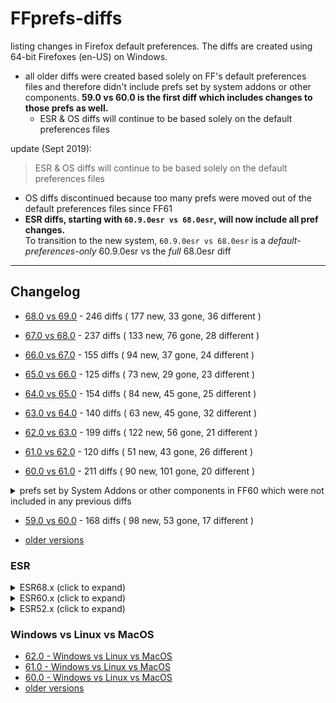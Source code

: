 # FFprefs-diffs
listing changes in Firefox default preferences. The diffs are created using 64-bit Firefoxes (en-US) on Windows.

* all older diffs were created based solely on FF's default preferences files and therefore didn't include prefs
set by system addons or other components. **59.0 vs 60.0 is the first diff which includes changes to those prefs as well.**
  * ESR & OS diffs will continue to be based solely on the default preferences files

update (Sept 2019):

> ESR & OS diffs will continue to be based solely on the default preferences files

* OS diffs discontinued because too many prefs were moved out of the default preferences files since FF61
* **ESR diffs, starting with `60.9.0esr vs 68.0esr`, will now include all pref changes. <br>**
To transition to the new system, `60.9.0esr vs 68.0esr` is a *default-preferences-only* 60.9.0esr vs the *full* 68.0esr diff

___

## Changelog

* [68.0 vs 69.0](https://github.com/earthlng/FFprefs-diffs/blob/master/diffs/6x/diff-v68.0-vs-v69.0.log.js "68.0 vs 69.0") - 246 diffs ( 177 new, 33 gone, 36 different )

* [67.0 vs 68.0](https://github.com/earthlng/FFprefs-diffs/blob/master/diffs/6x/diff-v67.0-vs-v68.0.log.js "67.0 vs 68.0") - 237 diffs ( 133 new, 76 gone, 28 different )

* [66.0 vs 67.0](https://github.com/earthlng/FFprefs-diffs/blob/master/diffs/6x/diff-v66.0-vs-v67.0.log.js "66.0 vs 67.0") - 155 diffs ( 94 new, 37 gone, 24 different )

* [65.0 vs 66.0](https://github.com/earthlng/FFprefs-diffs/blob/master/diffs/6x/diff-v65.0-vs-v66.0.log.js "65.0 vs 66.0") - 125 diffs ( 73 new, 29 gone, 23 different )

* [64.0 vs 65.0](https://github.com/earthlng/FFprefs-diffs/blob/master/diffs/6x/diff-v64.0-vs-v65.0.log.js "64.0 vs 65.0") - 154 diffs ( 84 new, 45 gone, 25 different )

* [63.0 vs 64.0](https://github.com/earthlng/FFprefs-diffs/blob/master/diffs/6x/diff-v63.0-vs-v64.0.log.js "63.0 vs 64.0") - 140 diffs ( 63 new, 45 gone, 32 different )

* [62.0 vs 63.0](https://github.com/earthlng/FFprefs-diffs/blob/master/diffs/6x/diff-v62.0-vs-v63.0.log.js "62.0 vs 63.0") - 199 diffs ( 122 new, 56 gone, 21 different )

* [61.0 vs 62.0](https://github.com/earthlng/FFprefs-diffs/blob/master/diffs/6x/diff-v61.0-vs-v62.0.log.js "61.0 vs 62.0") - 120 diffs ( 51 new, 43 gone, 26 different )

* [60.0 vs 61.0](https://github.com/earthlng/FFprefs-diffs/blob/master/diffs/6x/diff-v60.0-vs-v61.0.log.js "60.0 vs 61.0") - 211 diffs ( 90 new, 101 gone, 20 different )

<details><summary>prefs set by System Addons or other components in FF60 which were not included in any previous diffs</summary><p>

```js
pref("app.shield.optoutstudies.enabled", true);
pref("browser.newtabpage.activity-stream.collapseTopSites", false);
pref("browser.newtabpage.activity-stream.default.sites", "https://www.youtube.com/,https://www.facebook.com/,https://www.wikipedia.org/,https://www.reddit.com/,https://www.amazon.com/,https://twitter.com/");
pref("browser.newtabpage.activity-stream.disableSnippets", false);
pref("browser.newtabpage.activity-stream.feeds.favicon", true);
pref("browser.newtabpage.activity-stream.feeds.migration", true);
pref("browser.newtabpage.activity-stream.feeds.newtabinit", true);
pref("browser.newtabpage.activity-stream.feeds.places", true);
pref("browser.newtabpage.activity-stream.feeds.prefs", true);
pref("browser.newtabpage.activity-stream.feeds.section.highlights", true);
pref("browser.newtabpage.activity-stream.feeds.section.topstories", false);
pref("browser.newtabpage.activity-stream.feeds.section.topstories.options", "{\"api_key_pref\":\"extensions.pocket.oAuthConsumerKey\",\"hidden\":true,\"provider_description\":\"pocket_description\",\"provider_icon\":\"pocket\",\"provider_name\":\"Pocket\",\"read_more_endpoint\":\"https://getpocket.com/explore/trending?src=fx_new_tab\",\"stories_endpoint\":\"https://getpocket.cdn.mozilla.net/v3/firefox/global-recs?version=3&consumer_key=$apiKey&locale_lang=en-US&feed_variant=default_spocs_off\",\"stories_referrer\":\"https://getpocket.com/recommendations\",\"privacy_notice_link\":\"https://www.mozilla.org/privacy/firefox/#suggest-relevant-content\",\"disclaimer_link\":\"https://getpocket.com/firefox/new_tab_learn_more\",\"topics_endpoint\":\"https://getpocket.cdn.mozilla.net/v3/firefox/trending-topics?version=2&consumer_key=$apiKey&locale_lang=en-US\",\"show_spocs\":false,\"personalized\":true}");
pref("browser.newtabpage.activity-stream.feeds.sections", true);
pref("browser.newtabpage.activity-stream.feeds.snippets", true);
pref("browser.newtabpage.activity-stream.feeds.systemtick", true);
pref("browser.newtabpage.activity-stream.feeds.telemetry", true);
pref("browser.newtabpage.activity-stream.feeds.topsites", true);
pref("browser.newtabpage.activity-stream.filterAdult", true);
pref("browser.newtabpage.activity-stream.migrationExpired", false);
pref("browser.newtabpage.activity-stream.migrationLastShownDate", 0);
pref("browser.newtabpage.activity-stream.migrationRemainingDays", 4);
pref("browser.newtabpage.activity-stream.section.highlights.collapsed", false);
pref("browser.newtabpage.activity-stream.section.topstories.collapsed", false);
pref("browser.newtabpage.activity-stream.section.topstories.showDisclaimer", true);
pref("browser.newtabpage.activity-stream.showSearch", true);
pref("browser.newtabpage.activity-stream.showSponsored", true);
pref("browser.newtabpage.activity-stream.showTopSites", true);
pref("browser.newtabpage.activity-stream.telemetry", true);
pref("browser.newtabpage.activity-stream.telemetry.ping.endpoint", "https://tiles.services.mozilla.com/v4/links/activity-stream");
pref("browser.newtabpage.activity-stream.tippyTop.service.endpoint", "https://activity-stream-icons.services.mozilla.com/v1/icons.json.br");
pref("extensions.pocket.api", "api.getpocket.com");
pref("extensions.pocket.oAuthConsumerKey", "40249-e88c401e1b1f2242d9e441c4");
pref("extensions.pocket.site", "getpocket.com");
pref("extensions.webcompat.perform_ua_overrides", true);
pref("pdfjs.cursorToolOnLoad", 0);
pref("pdfjs.defaultZoomValue", "");
pref("pdfjs.disableAutoFetch", false);
pref("pdfjs.disableFontFace", false);
pref("pdfjs.disablePageLabels", false);
pref("pdfjs.disablePageMode", false);
pref("pdfjs.disableRange", false);
pref("pdfjs.disableStream", false);
pref("pdfjs.enablePrintAutoRotate", false);
pref("pdfjs.enableWebGL", false);
pref("pdfjs.externalLinkTarget", 0);
pref("pdfjs.pdfBugEnabled", false);
pref("pdfjs.renderer", "canvas");
pref("pdfjs.renderInteractiveForms", false);
pref("pdfjs.showPreviousViewOnLoad", true);
pref("pdfjs.sidebarViewOnLoad", 0);
pref("pdfjs.useOnlyCssZoom", false);
```

</p></details>

* [59.0 vs 60.0](https://github.com/earthlng/FFprefs-diffs/blob/master/diffs/6x/diff-v59.0-vs-v60.0.log.js "59.0 vs 60.0") - 168 diffs ( 98 new, 53 gone, 17 different )

* [older versions](https://github.com/earthlng/FFprefs-diffs/tree/master/diffs)


### ESR

<details><summary>ESR68.x (click to expand)</summary><p>

* [60.9.0esr vs 68.0esr](https://github.com/earthlng/FFprefs-diffs/blob/master/diffs/ESR/diff-v60.9.0esr-vs-v68.0esr-full.log.js "60.9.0esr vs 68.0esr") - 1083 diffs ( 675 new, 328 gone, 80 different )

</p></details>

<details><summary>ESR60.x (click to expand)</summary><p>

* 60.8.0esr vs 60.9.0esr - no changes

* [60.7.0esr vs 60.8.0esr](https://github.com/earthlng/FFprefs-diffs/blob/master/diffs/ESR/diff-v60.7.0esr-vs-v60.8.0esr.log.js "60.7.0esr vs 60.8.0esr") - 13 diffs ( 1 new, 12 gone, 0 different )

* 60.6.0esr vs 60.7.0esr - no changes

* [60.5.0esr vs 60.6.0esr](https://github.com/earthlng/FFprefs-diffs/blob/master/diffs/ESR/diff-v60.5.0esr-vs-v60.6.0esr.log.js "60.5.0esr vs 60.6.0esr") - 8 diffs ( 1 new, 0 gone, 7 different )

* 60.4.0esr vs 60.5.0esr - no changes

* 60.3.0esr vs 60.4.0esr - no changes

* 60.2.0esr vs 60.3.0esr - no changes

* 60.1.0esr vs 60.2.0esr - no changes

* [60.0esr vs 60.1.0esr](https://github.com/earthlng/FFprefs-diffs/blob/master/diffs/ESR/diff-v60.0esr-vs-v60.1.0esr.log.js "60.0esr vs 60.1.0esr") - 3 diffs ( 0 new, 1 gone, 2 different )

* [52.9.0esr vs 60.0esr](https://github.com/earthlng/FFprefs-diffs/blob/master/diffs/ESR/diff-v52.9.0esr-vs-v60.0esr.log.js "52.9.0esr vs 60.0esr") - 1203 diffs ( 674 new, 322 gone, 207 different )

</p></details>

<details><summary>ESR52.x (click to expand)</summary><p>

* 52.8.0esr vs 52.9.0esr - no changes

* 52.7.0esr vs 52.8.0esr - no changes

* [52.6.0esr vs 52.7.0esr](https://github.com/earthlng/FFprefs-diffs/blob/master/diffs/ESR/diff-v52.6.0esr-vs-v52.7.0esr.log.js "52.6.0esr vs 52.7.0esr") - 2 diffs ( 0 new, 1 gone, 1 different )

* [52.5.0esr vs 52.6.0esr](https://github.com/earthlng/FFprefs-diffs/blob/master/diffs/ESR/diff-v52.5.0esr-vs-v52.6.0esr.log.js "52.5.0esr vs 52.6.0esr") - 5 diffs ( 1 new, 1 gone, 3 different )

* 52.4.0esr vs 52.5.0esr - no changes

* 52.3.0esr vs 52.4.0esr - no changes

* [52.2.0esr vs 52.3.0esr](https://github.com/earthlng/FFprefs-diffs/blob/master/diffs/ESR/diff-v52.2.0esr-vs-v52.3.0esr.log.js "52.2.0esr vs 52.3.0esr") - 1 diffs ( 0 new, 0 gone, 1 different )

* [52.1.0esr vs 52.2.0esr](https://github.com/earthlng/FFprefs-diffs/blob/master/diffs/ESR/diff-v52.1.0esr-vs-v52.2.0esr.log.js "52.1.0esr vs 52.2.0esr") - 3 diffs ( 3 new, 0 gone, 0 different )
  
* [52.0esr vs 52.1.0esr](https://github.com/earthlng/FFprefs-diffs/blob/master/diffs/ESR/diff-v52.0esr-vs-v52.1.0esr.log.js "52.0esr vs 52.1.0esr") - 2 diffs ( 0 new, 0 gone, 2 different )

</p></details>

### Windows vs Linux vs MacOS

* [62.0 - Windows vs Linux vs MacOS](https://earthlng.github.io/FFprefs-diffs/Firefox-v62.0.html)
* [61.0 - Windows vs Linux vs MacOS](https://earthlng.github.io/FFprefs-diffs/Firefox-v61.0.html)
* [60.0 - Windows vs Linux vs MacOS](https://earthlng.github.io/FFprefs-diffs/Firefox-v60.0.html)
* [older versions](https://earthlng.github.io/FFprefs-diffs/index.html)


